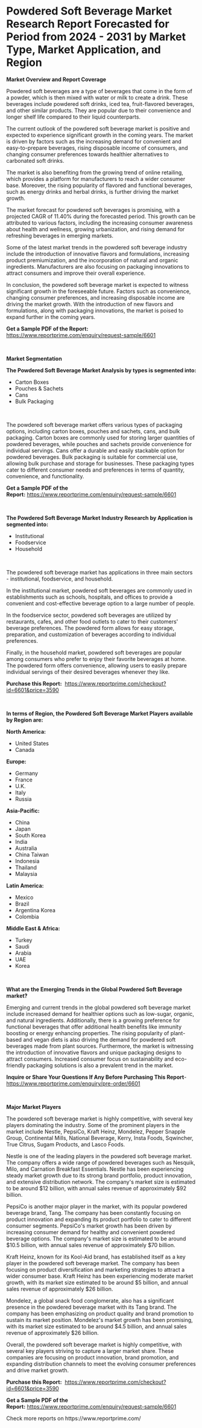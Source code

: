 <p><h1>Powdered Soft Beverage Market Research Report Forecasted for Period from 2024 -  2031 by Market Type, Market Application, and Region</h1></p><p><strong>Market Overview and Report Coverage</strong></p>
<p><p>Powdered soft beverages are a type of beverages that come in the form of a powder, which is then mixed with water or milk to create a drink. These beverages include powdered soft drinks, iced tea, fruit-flavored beverages, and other similar products. They are popular due to their convenience and longer shelf life compared to their liquid counterparts.</p><p>The current outlook of the powdered soft beverage market is positive and expected to experience significant growth in the coming years. The market is driven by factors such as the increasing demand for convenient and easy-to-prepare beverages, rising disposable income of consumers, and changing consumer preferences towards healthier alternatives to carbonated soft drinks.</p><p>The market is also benefiting from the growing trend of online retailing, which provides a platform for manufacturers to reach a wider consumer base. Moreover, the rising popularity of flavored and functional beverages, such as energy drinks and herbal drinks, is further driving the market growth.</p><p>The market forecast for powdered soft beverages is promising, with a projected CAGR of 11.40% during the forecasted period. This growth can be attributed to various factors, including the increasing consumer awareness about health and wellness, growing urbanization, and rising demand for refreshing beverages in emerging markets.</p><p>Some of the latest market trends in the powdered soft beverage industry include the introduction of innovative flavors and formulations, increasing product premiumization, and the incorporation of natural and organic ingredients. Manufacturers are also focusing on packaging innovations to attract consumers and improve their overall experience.</p><p>In conclusion, the powdered soft beverage market is expected to witness significant growth in the foreseeable future. Factors such as convenience, changing consumer preferences, and increasing disposable income are driving the market growth. With the introduction of new flavors and formulations, along with packaging innovations, the market is poised to expand further in the coming years.</p></p>
<p><strong>Get a Sample PDF of the Report:</strong> <a href="https://www.reportprime.com/enquiry/request-sample/6601">https://www.reportprime.com/enquiry/request-sample/6601</a></p>
<p>&nbsp;</p>
<p><strong>Market Segmentation</strong></p>
<p><strong>The Powdered Soft Beverage Market Analysis by types is segmented into:</strong></p>
<p><ul><li>Carton Boxes</li><li>Pouches & Sachets</li><li>Cans</li><li>Bulk Packaging</li></ul></p>
<p>&nbsp;</p>
<p><p>The powdered soft beverage market offers various types of packaging options, including carton boxes, pouches and sachets, cans, and bulk packaging. Carton boxes are commonly used for storing larger quantities of powdered beverages, while pouches and sachets provide convenience for individual servings. Cans offer a durable and easily stackable option for powdered beverages. Bulk packaging is suitable for commercial use, allowing bulk purchase and storage for businesses. These packaging types cater to different consumer needs and preferences in terms of quantity, convenience, and functionality.</p></p>
<p><strong>Get a Sample PDF of the Report:</strong>&nbsp;<a href="https://www.reportprime.com/enquiry/request-sample/6601">https://www.reportprime.com/enquiry/request-sample/6601</a></p>
<p>&nbsp;</p>
<p><strong>The Powdered Soft Beverage Market Industry Research by Application is segmented into:</strong></p>
<p><ul><li>Institutional</li><li>Foodservice</li><li>Household</li></ul></p>
<p>&nbsp;</p>
<p><p>The powdered soft beverage market has applications in three main sectors - institutional, foodservice, and household. </p><p>In the institutional market, powdered soft beverages are commonly used in establishments such as schools, hospitals, and offices to provide a convenient and cost-effective beverage option to a large number of people.</p><p>In the foodservice sector, powdered soft beverages are utilized by restaurants, cafes, and other food outlets to cater to their customers' beverage preferences. The powdered form allows for easy storage, preparation, and customization of beverages according to individual preferences.</p><p>Finally, in the household market, powdered soft beverages are popular among consumers who prefer to enjoy their favorite beverages at home. The powdered form offers convenience, allowing users to easily prepare individual servings of their desired beverages whenever they like.</p></p>
<p><strong>Purchase this Report:</strong>&nbsp; <a href="https://www.reportprime.com/checkout?id=6601&price=3590">https://www.reportprime.com/checkout?id=6601&price=3590</a></p>
<p>&nbsp;</p>
<p><strong>In terms of Region, the Powdered Soft Beverage Market Players available by Region are:</strong></p>
<p>
    <p> <strong> North America: </strong>
        <ul>
            <li>United States</li>
            <li>Canada</li>
        </ul>
        </p> 
    <p> <strong> Europe: </strong>
        <ul>
            <li>Germany</li>
            <li>France</li>
            <li>U.K.</li>
            <li>Italy</li>
            <li>Russia</li>
        </ul>
        </p> 
    <p> <strong> Asia-Pacific: </strong>
        <ul>
            <li>China</li>
            <li>Japan</li>
            <li>South Korea</li>
            <li>India</li>
            <li>Australia</li>
            <li>China Taiwan</li>
            <li>Indonesia</li>
            <li>Thailand</li>
            <li>Malaysia</li>
        </ul>
        </p> 
    <p> <strong> Latin America: </strong>
        <ul>
            <li>Mexico</li>
            <li>Brazil</li>
            <li>Argentina Korea</li>
            <li>Colombia</li>
        </ul>
        </p> 
    <p> <strong> Middle East & Africa: </strong>
        <ul>
            <li>Turkey</li>
            <li>Saudi</li>
            <li>Arabia</li>
            <li>UAE</li>
            <li>Korea</li>
        </ul>
    </p>
    </p>
<p>&nbsp;</p>
<p><strong>What are the Emerging Trends in the Global Powdered Soft Beverage market?</strong></p>
<p><p>Emerging and current trends in the global powdered soft beverage market include increased demand for healthier options such as low-sugar, organic, and natural ingredients. Additionally, there is a growing preference for functional beverages that offer additional health benefits like immunity boosting or energy enhancing properties. The rising popularity of plant-based and vegan diets is also driving the demand for powdered soft beverages made from plant sources. Furthermore, the market is witnessing the introduction of innovative flavors and unique packaging designs to attract consumers. Increased consumer focus on sustainability and eco-friendly packaging solutions is also a prevalent trend in the market.</p></p>
<p><strong>Inquire or Share Your Questions If Any Before Purchasing This Report</strong>- <a href="https://www.reportprime.com/enquiry/pre-order/6601">https://www.reportprime.com/enquiry/pre-order/6601</a></p>
<p>&nbsp;</p>
<p><strong>Major Market Players</strong></p>
<p><p>The powdered soft beverage market is highly competitive, with several key players dominating the industry. Some of the prominent players in the market include Nestle, PepsiCo, Kraft Heinz, Mondelez, Pepper Snapple Group, Continental Mills, National Beverage, Kerry, Insta Foods, Sqwincher, True Citrus, Sugam Products, and Lasco Foods. </p><p>Nestle is one of the leading players in the powdered soft beverage market. The company offers a wide range of powdered beverages such as Nesquik, Milo, and Carnation Breakfast Essentials. Nestle has been experiencing steady market growth due to its strong brand portfolio, product innovation, and extensive distribution network. The company's market size is estimated to be around $12 billion, with annual sales revenue of approximately $92 billion.</p><p>PepsiCo is another major player in the market, with its popular powdered beverage brand, Tang. The company has been constantly focusing on product innovation and expanding its product portfolio to cater to different consumer segments. PepsiCo's market growth has been driven by increasing consumer demand for healthy and convenient powdered beverage options. The company's market size is estimated to be around $10.5 billion, with annual sales revenue of approximately $70 billion.</p><p>Kraft Heinz, known for its Kool-Aid brand, has established itself as a key player in the powdered soft beverage market. The company has been focusing on product diversification and marketing strategies to attract a wider consumer base. Kraft Heinz has been experiencing moderate market growth, with its market size estimated to be around $5 billion, and annual sales revenue of approximately $26 billion.</p><p>Mondelez, a global snack food conglomerate, also has a significant presence in the powdered beverage market with its Tang brand. The company has been emphasizing on product quality and brand promotion to sustain its market position. Mondelez's market growth has been promising, with its market size estimated to be around $4.5 billion, and annual sales revenue of approximately $26 billion.</p><p>Overall, the powdered soft beverage market is highly competitive, with several key players striving to capture a larger market share. These companies are focusing on product innovation, brand promotion, and expanding distribution channels to meet the evolving consumer preferences and drive market growth.</p></p>
<p><strong>Purchase this Report:</strong>&nbsp;&nbsp;<a href="https://www.reportprime.com/checkout?id=6601&price=3590">https://www.reportprime.com/checkout?id=6601&price=3590</a></p>
<p></p>
<p><strong>Get a Sample PDF of the Report:</strong>&nbsp;<a href="https://www.reportprime.com/enquiry/request-sample/6601">https://www.reportprime.com/enquiry/request-sample/6601</a></p>
<p>Check more reports on https://www.reportprime.com/</p>